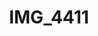---
title: IMG_4411
layout: image
categories: [valokuvat]
box-image: valokuvat/IMG_4411.jpg
image: valokuvat/IMG_4411.jpg
---